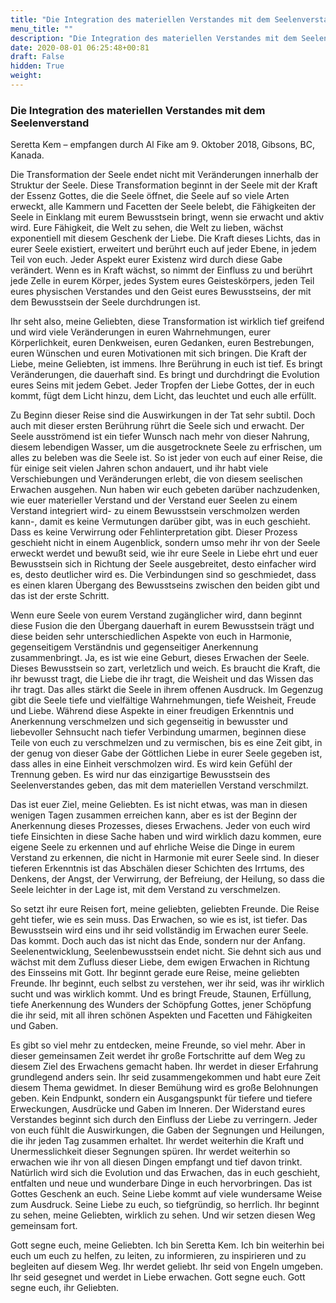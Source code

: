```yaml
---
title: "Die Integration des materiellen Verstandes mit dem Seelenverstand"
menu_title: ""
description: "Die Integration des materiellen Verstandes mit dem Seelenverstand"
date: 2020-08-01 06:25:48+00:81
draft: False
hidden: True
weight:
---
```

### Die Integration des materiellen Verstandes mit dem Seelenverstand

Seretta Kem – empfangen durch Al Fike am 9. Oktober 2018, Gibsons, BC, Kanada.

Die Transformation der Seele endet nicht mit Veränderungen innerhalb der Struktur der Seele. Diese Transformation beginnt in der Seele mit der Kraft der Essenz Gottes, die die Seele öffnet, die Seele auf so viele Arten erweckt, alle Kammern und Facetten der Seele belebt, die Fähigkeiten der Seele in Einklang mit eurem Bewusstsein bringt, wenn sie erwacht und aktiv wird. Eure Fähigkeit, die Welt zu sehen, die Welt zu lieben, wächst exponentiell mit diesem Geschenk der Liebe. Die Kraft dieses Lichts, das in eurer Seele existiert, erweitert und berührt euch auf jeder Ebene, in jedem Teil von euch. Jeder Aspekt eurer Existenz wird durch diese Gabe verändert. Wenn es in Kraft wächst, so nimmt der Einfluss zu und berührt jede Zelle in eurem Körper, jedes System eures Geisteskörpers, jeden Teil eures physischen Verstandes und den Geist eures Bewusstseins, der mit dem Bewusstsein der Seele durchdrungen ist.

Ihr seht also, meine Geliebten, diese Transformation ist wirklich tief greifend und wird viele Veränderungen in euren Wahrnehmungen, eurer Körperlichkeit, euren Denkweisen, euren Gedanken, euren Bestrebungen, euren Wünschen und euren Motivationen mit sich bringen. Die Kraft der Liebe, meine Geliebten, ist immens. Ihre Berührung in euch ist tief. Es bringt Veränderungen, die dauerhaft sind. Es bringt und durchdringt die Evolution eures Seins mit jedem Gebet. Jeder Tropfen der Liebe Gottes, der in euch kommt, fügt dem Licht hinzu, dem Licht, das leuchtet und euch alle erfüllt.

Zu Beginn dieser Reise sind die Auswirkungen in der Tat sehr subtil. Doch auch mit dieser ersten Berührung rührt die Seele sich und erwacht. Der Seele ausströmend ist ein tiefer Wunsch nach mehr von dieser Nahrung, diesem lebendigen Wasser, um die ausgetrocknete Seele zu erfrischen, um alles zu beleben was die Seele ist. So ist jeder von euch auf einer Reise, die für einige seit vielen Jahren schon andauert, und ihr habt viele Verschiebungen und Veränderungen erlebt, die von diesem seelischen Erwachen ausgehen. Nun haben wir euch gebeten darüber nachzudenken, wie euer materieller Verstand und der Verstand euer Seelen zu einem Verstand integriert wird- zu einem Bewusstsein verschmolzen werden kann-, damit es keine Vermutungen darüber gibt, was in euch geschieht. Dass es keine Verwirrung oder Fehlinterpretation gibt. Dieser Prozess geschieht nicht in einem Augenblick, sondern umso mehr ihr von der Seele erweckt werdet und bewußt seid, wie ihr eure Seele in Liebe ehrt und euer Bewusstsein sich in Richtung der Seele ausgebreitet, desto einfacher wird es, desto deutlicher wird es. Die Verbindungen sind so geschmiedet, dass es einen klaren Übergang des Bewusstseins zwischen den beiden gibt und das ist der erste Schritt.

Wenn eure Seele von eurem Verstand zugänglicher wird, dann beginnt diese Fusion die den Übergang dauerhaft in eurem Bewusstsein trägt und diese beiden sehr unterschiedlichen Aspekte von euch in Harmonie, gegenseitigem Verständnis und gegenseitiger Anerkennung zusammenbringt. Ja, es ist wie eine Geburt, dieses Erwachen der Seele. Dieses Bewusstsein so zart, verletzlich und weich. Es braucht die Kraft, die ihr bewusst tragt, die Liebe die ihr tragt, die Weisheit und das Wissen das ihr tragt. Das alles stärkt die Seele in ihrem offenen Ausdruck. Im Gegenzug gibt die Seele tiefe und vielfältige Wahrnehmungen, tiefe Weisheit, Freude und Liebe. Während diese Aspekte in einer freudigen Erkenntnis und Anerkennung verschmelzen und sich gegenseitig in bewusster und liebevoller Sehnsucht nach tiefer Verbindung umarmen, beginnen diese Teile von euch zu verschmelzen und zu vermischen, bis es eine Zeit gibt, in der genug von dieser Gabe der Göttlichen Liebe in eurer Seele gegeben ist, dass alles in eine Einheit verschmolzen wird. Es wird kein Gefühl der Trennung geben. Es wird nur das einzigartige Bewusstsein des Seelenverstandes geben, das mit dem materiellen Verstand verschmilzt.

Das ist euer Ziel, meine Geliebten. Es ist nicht etwas, was man in diesen wenigen Tagen zusammen erreichen kann, aber es ist der Beginn der Anerkennung dieses Prozesses, dieses Erwachens. Jeder von euch wird tiefe Einsichten in diese Sache haben und wird wirklich dazu kommen, eure eigene Seele zu erkennen und auf ehrliche Weise die Dinge in eurem Verstand zu erkennen, die nicht in Harmonie mit eurer Seele sind. In dieser tieferen Erkenntnis ist das Abschälen dieser Schichten des Irrtums, des Denkens, der Angst, der Verwirrung, der Befreiung, der Heilung, so dass die Seele leichter in der Lage ist, mit dem Verstand zu verschmelzen.  

So setzt ihr eure Reisen fort, meine geliebten, geliebten Freunde. Die Reise geht tiefer, wie es sein muss. Das Erwachen, so wie es ist, ist tiefer. Das Bewusstsein wird eins und ihr seid vollständig im Erwachen eurer Seele. Das kommt. Doch auch das ist nicht das Ende, sondern nur der Anfang. Seelenentwicklung, Seelenbewusstsein endet nicht. Sie dehnt sich aus und wächst mit dem Zufluss dieser Liebe, dem ewigen Erwachen in Richtung des Einsseins mit Gott. Ihr beginnt gerade eure Reise, meine geliebten Freunde. Ihr beginnt, euch selbst zu verstehen, wer ihr seid, was ihr wirklich sucht und was wirklich kommt. Und es bringt Freude, Staunen, Erfüllung, tiefe Anerkennung des Wunders der Schöpfung Gottes, jener Schöpfung die ihr seid, mit all ihren schönen Aspekten und Facetten und Fähigkeiten und Gaben.

Es gibt so viel mehr zu entdecken, meine Freunde, so viel mehr. Aber in dieser gemeinsamen Zeit werdet ihr große Fortschritte auf dem Weg zu diesem Ziel des Erwachens gemacht haben. Ihr werdet in dieser Erfahrung grundlegend anders sein. Ihr seid zusammengekommen und habt eure Zeit diesem Thema gewidmet. In dieser Bemühung wird es große Belohnungen geben. Kein Endpunkt, sondern ein Ausgangspunkt für tiefere und tiefere Erweckungen, Ausdrücke und Gaben im Inneren. Der Widerstand eures Verstandes beginnt sich durch den Einfluss der Liebe zu verringern. Jeder von euch fühlt die Auswirkungen, die Gaben der Segnungen und Heilungen, die ihr jeden Tag zusammen erhaltet. Ihr werdet weiterhin die Kraft und Unermesslichkeit dieser Segnungen spüren. Ihr werdet weiterhin so erwachen wie ihr von all diesen Dingen empfangt und tief davon trinkt. Natürlich wird sich die Evolution und das Erwachen, das in euch geschieht, entfalten und neue und wunderbare Dinge in euch hervorbringen. Das ist Gottes Geschenk an euch. Seine Liebe kommt auf viele wundersame Weise zum Ausdruck. Seine Liebe zu euch, so tiefgründig, so herrlich. Ihr beginnt zu sehen, meine Geliebten, wirklich zu sehen. Und wir setzen diesen Weg gemeinsam fort.

Gott segne euch, meine Geliebten. Ich bin Seretta Kem. Ich bin weiterhin bei euch um euch zu helfen, zu leiten, zu informieren, zu inspirieren und zu begleiten auf diesem Weg. Ihr werdet geliebt. Ihr seid von Engeln umgeben. Ihr seid gesegnet und werdet in Liebe erwachen. Gott segne euch. Gott segne euch, ihr Geliebten.  
